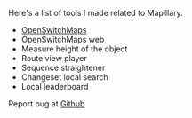 Here's a list of tools I made related to Mapillary.
- [OpenSwitchMaps]()
- OpenSwitchMaps web
- Measure height of the object
- Route view player
- Sequence straightener
- Changeset local search
- Local leaderboard

Report bug at [Github](https://github.com/tankaru)

